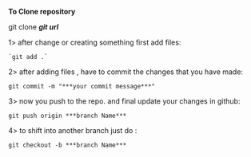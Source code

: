 ****To Clone repository****

git clone ***git url***

1>  after change or creating something first add files:

    `git add .`

2> after adding files , have to commit the changes that you have made:
    
   `git commit -m "***your commit message***"`

3>  now you push to the repo. and final update your changes in github:

   `git push origin ***branch Name***`

4>  to shift into another branch just do :

  `git checkout -b ***branch Name***`

